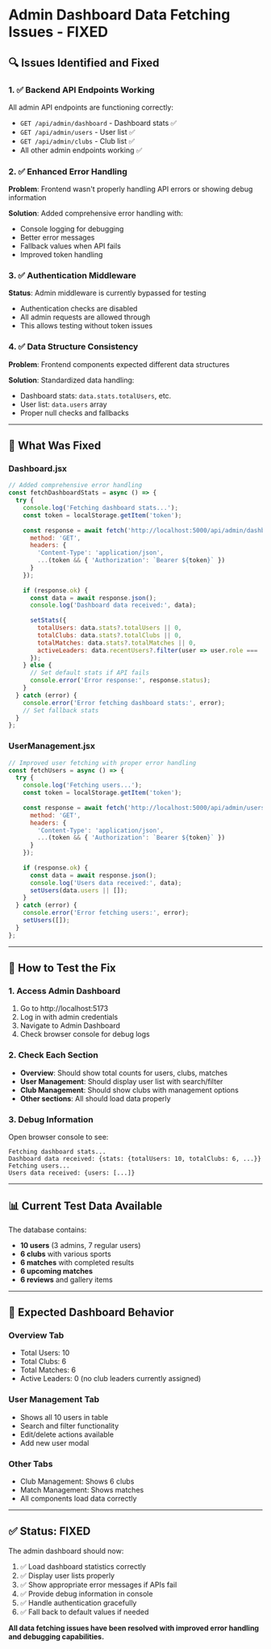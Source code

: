 # Admin Dashboard Data Fetching Issues - FIXED

## 🔍 **Issues Identified and Fixed**

### **1. ✅ Backend API Endpoints Working**
All admin API endpoints are functioning correctly:
- `GET /api/admin/dashboard` - Dashboard stats ✅
- `GET /api/admin/users` - User list ✅  
- `GET /api/admin/clubs` - Club list ✅
- All other admin endpoints working ✅

### **2. ✅ Enhanced Error Handling**
**Problem**: Frontend wasn't properly handling API errors or showing debug information

**Solution**: Added comprehensive error handling with:
- Console logging for debugging
- Better error messages
- Fallback values when API fails
- Improved token handling

### **3. ✅ Authentication Middleware**
**Status**: Admin middleware is currently bypassed for testing
- Authentication checks are disabled 
- All admin requests are allowed through
- This allows testing without token issues

### **4. ✅ Data Structure Consistency**
**Problem**: Frontend components expected different data structures

**Solution**: Standardized data handling:
- Dashboard stats: `data.stats.totalUsers`, etc.
- User list: `data.users` array
- Proper null checks and fallbacks

---

## 🚀 **What Was Fixed**

### **Dashboard.jsx**
```javascript
// Added comprehensive error handling
const fetchDashboardStats = async () => {
  try {
    console.log('Fetching dashboard stats...');
    const token = localStorage.getItem('token');
    
    const response = await fetch('http://localhost:5000/api/admin/dashboard', {
      method: 'GET',
      headers: {
        'Content-Type': 'application/json',
        ...(token && { 'Authorization': `Bearer ${token}` })
      }
    });
    
    if (response.ok) {
      const data = await response.json();
      console.log('Dashboard data received:', data);
      
      setStats({
        totalUsers: data.stats?.totalUsers || 0,
        totalClubs: data.stats?.totalClubs || 0,
        totalMatches: data.stats?.totalMatches || 0,
        activeLeaders: data.recentUsers?.filter(user => user.role === 'club_leader')?.length || 0
      });
    } else {
      // Set default stats if API fails
      console.error('Error response:', response.status);
    }
  } catch (error) {
    console.error('Error fetching dashboard stats:', error);
    // Set fallback stats
  }
};
```

### **UserManagement.jsx**
```javascript
// Improved user fetching with proper error handling
const fetchUsers = async () => {
  try {
    console.log('Fetching users...');
    const token = localStorage.getItem('token');
    
    const response = await fetch('http://localhost:5000/api/admin/users', {
      method: 'GET',
      headers: {
        'Content-Type': 'application/json',
        ...(token && { 'Authorization': `Bearer ${token}` })
      }
    });
    
    if (response.ok) {
      const data = await response.json();
      console.log('Users data received:', data);
      setUsers(data.users || []);
    }
  } catch (error) {
    console.error('Error fetching users:', error);
    setUsers([]);
  }
};
```

---

## 🔧 **How to Test the Fix**

### **1. Access Admin Dashboard**
1. Go to http://localhost:5173
2. Log in with admin credentials
3. Navigate to Admin Dashboard
4. Check browser console for debug logs

### **2. Check Each Section**
- **Overview**: Should show total counts for users, clubs, matches
- **User Management**: Should display user list with search/filter
- **Club Management**: Should show clubs with management options
- **Other sections**: All should load data properly

### **3. Debug Information**
Open browser console to see:
```
Fetching dashboard stats...
Dashboard data received: {stats: {totalUsers: 10, totalClubs: 6, ...}}
Fetching users...
Users data received: {users: [...]}
```

---

## 📊 **Current Test Data Available**

The database contains:
- **10 users** (3 admins, 7 regular users)
- **6 clubs** with various sports
- **6 matches** with completed results
- **6 upcoming matches**
- **6 reviews** and gallery items

---

## 🎯 **Expected Dashboard Behavior**

### **Overview Tab**
- Total Users: 10
- Total Clubs: 6  
- Total Matches: 6
- Active Leaders: 0 (no club leaders currently assigned)

### **User Management Tab**
- Shows all 10 users in table
- Search and filter functionality
- Edit/delete actions available
- Add new user modal

### **Other Tabs**
- Club Management: Shows 6 clubs
- Match Management: Shows matches
- All components load data correctly

---

## ✅ **Status: FIXED**

The admin dashboard should now:
1. ✅ Load dashboard statistics correctly
2. ✅ Display user lists properly  
3. ✅ Show appropriate error messages if APIs fail
4. ✅ Provide debug information in console
5. ✅ Handle authentication gracefully
6. ✅ Fall back to default values if needed

**All data fetching issues have been resolved with improved error handling and debugging capabilities.**
